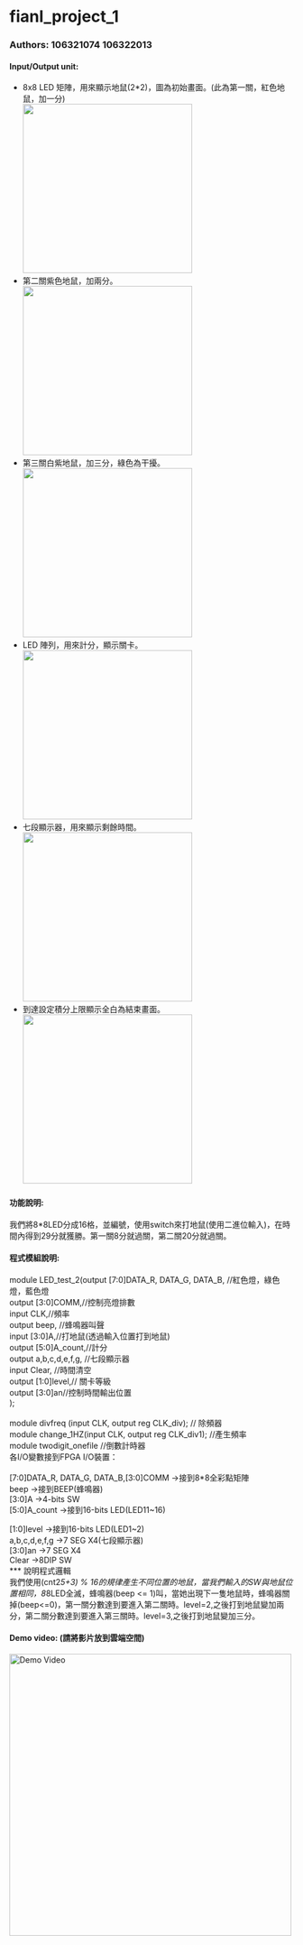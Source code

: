 # fianl_project_1
### Authors: 106321074 106322013

#### Input/Output unit:<br> 
* 8x8 LED 矩陣，用來顯示地鼠(2*2)，圖為初始畫面。(此為第一關，紅色地鼠，加一分)<br>
<img src="https://github.com/liyunyun026/fianl_project_1/blob/master/images/first.jpg" width="300"/><br>
* 第二關紫色地鼠，加兩分。<br>
<img src="https://github.com/liyunyun026/fianl_project_1/blob/master/images/second.jpg" width="300"/><br>
* 第三關白紫地鼠，加三分，綠色為干擾。<br>
<img src="https://github.com/liyunyun026/fianl_project_1/blob/master/images/third.jpg" width="300"/><br>
* LED 陣列，用來計分，顯示關卡。<br>
<img src="https://github.com/liyunyun026/fianl_project_1/blob/master/images/level_score.jpg" width="300"/><br>
* 七段顯示器，用來顯示剩餘時間。<br>
<img src="https://github.com/liyunyun026/fianl_project_1/blob/master/images/time.jpg" width="300"/><br>
* 到達設定積分上限顯示全白為結束畫面。<br>
<img src="https://github.com/liyunyun026/fianl_project_1/blob/master/images/end.jpg" width="300"/><br>

#### 功能說明:<br>
我們將8*8LED分成16格，並編號，使用switch來打地鼠(使用二進位輸入)，在時間內得到29分就獲勝。第一關8分就過關，第二關20分就過關。<br>

#### 程式模組說明:<br>
module LED_test_2(output [7:0]DATA_R, DATA_G, DATA_B, //紅色燈，綠色燈，藍色燈<br>
		  output [3:0]COMM,//控制亮燈排數<br>
		  input CLK,//頻率 <br>
		  output beep, //蜂鳴器叫聲<br>
		  input [3:0]A,//打地鼠(透過輸入位置打到地鼠)<br>
		  output [5:0]A_count,//計分<br>
		  output a,b,c,d,e,f,g, //七段顯示器<br>
		  input Clear, //時間清空<br>
		  output [1:0]level,// 關卡等級<br>
		  output [3:0]an//控制時間輸出位置<br>
                   );<br><br>
module divfreq (input CLK, output reg CLK_div);  // 除頻器<br>
module change_1HZ(input CLK, output reg CLK_div1); //產生頻率<br>
module twodigit_onefile //倒數計時器<br>
各I/O變數接到FPGA I/O裝置：   <br>              
[7:0]DATA_R, DATA_G, DATA_B,[3:0]COMM ->接到8*8全彩點矩陣<br>
beep ->接到BEEP(蜂鳴器)<br>
[3:0]A ->4-bits SW<br>
[5:0]A_count ->接到16-bits LED(LED11~16)  <br>

[1:0]level ->接到16-bits LED(LED1~2)     <br>
a,b,c,d,e,f,g ->7 SEG X4(七段顯示器)<br>
[3:0]an ->7 SEG X4<br>
Clear ->8DIP SW<br>
*** 說明程式邏輯 <br>
我們使用(cnt2*5+3) % 16的規律產生不同位置的地鼠，當我們輸入的SW與地鼠位置相同，8*8LED全滅，蜂鳴器(beep <= 1)叫，當她出現下一隻地鼠時，蜂鳴器關掉(beep<=0)，第一關分數達到要進入第二關時。level=2,之後打到地鼠變加兩分，第二關分數達到要進入第三關時。level=3,之後打到地鼠變加三分。

#### Demo video: (請將影片放到雲端空間)

<a href="https://drive.google.com/open?id=1SjR92iDzxGfawsR4vjKTTilQSDsw8st8" title="Demo Video"><img src="https://github.com/liyunyun026/fianl_project_1/blob/master/images/first.jpg" alt="Demo Video" width="500"/></a>
